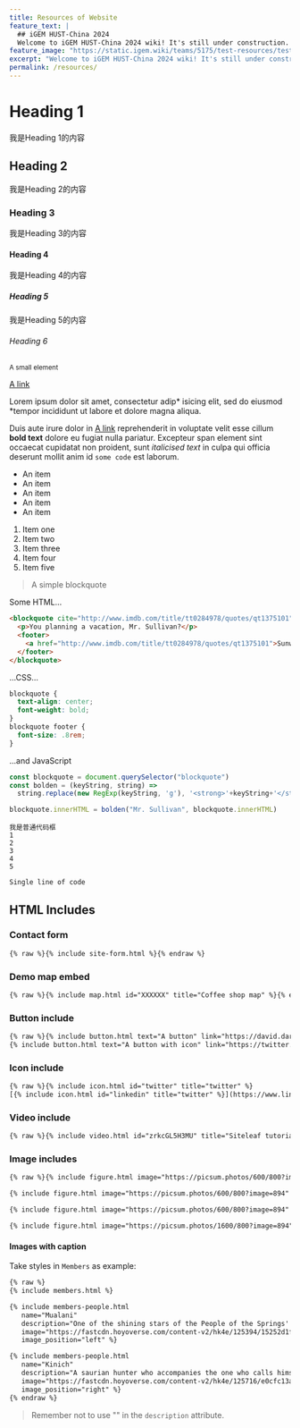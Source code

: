 ```yaml
---
title: Resources of Website
feature_text: |
  ## iGEM HUST-China 2024
  Welcome to iGEM HUST-China 2024 wiki! It's still under construction. Please stay tuned for more information.
feature_image: "https://static.igem.wiki/teams/5175/test-resources/test-image-1300x400.jpg"
excerpt: "Welcome to iGEM HUST-China 2024 wiki! It's still under construction. Please stay tuned for more information."
permalink: /resources/
---
```


# Heading 1
我是Heading 1的内容
## Heading 2
我是Heading 2的内容
### Heading 3
我是Heading 3的内容
#### Heading 4
我是Heading 4的内容
##### Heading 5
我是Heading 5的内容
###### Heading 6

<small>A small element</small>

[A link](https://david.darn.es "A link")

Lorem ipsum dolor sit amet, consectetur adip* isicing elit, sed do eiusmod *tempor incididunt ut labore et dolore magna aliqua.

Duis aute irure dolor in [A link](https://david.darn.es "A link") reprehenderit in voluptate velit esse cillum **bold text** dolore eu fugiat nulla pariatur. Excepteur span element sint occaecat cupidatat non proident, sunt _italicised text_ in culpa qui officia deserunt mollit anim id `some code` est laborum.

* An item
* An item
* An item
* An item
* An item

1. Item one
2. Item two
3. Item three
4. Item four
5. Item five

> A simple blockquote

Some HTML...

``` html
<blockquote cite="http://www.imdb.com/title/tt0284978/quotes/qt1375101">
  <p>You planning a vacation, Mr. Sullivan?</p>
  <footer>
    <a href="http://www.imdb.com/title/tt0284978/quotes/qt1375101">Sunways Security Guard</a>
  </footer>
</blockquote>
```

...CSS...

``` css
blockquote {
  text-align: center;
  font-weight: bold;
}
blockquote footer {
  font-size: .8rem;
}
```

...and JavaScript

``` js
const blockquote = document.querySelector("blockquote")
const bolden = (keyString, string) =>
  string.replace(new RegExp(keyString, 'g'), '<strong>'+keyString+'</strong>')

blockquote.innerHTML = bolden("Mr. Sullivan", blockquote.innerHTML)
```

```
我是普通代码框
1
2
3
4
5
```

`Single line of code`

## HTML Includes

### Contact form

``` html
{% raw %}{% include site-form.html %}{% endraw %}
```

### Demo map embed

``` html
{% raw %}{% include map.html id="XXXXXX" title="Coffee shop map" %}{% endraw %}
```

### Button include


<!-- {% include button.html text="A button" link="https://david.darn.es" %}

{% include button.html text="A button with icon" link="https://twitter.com/daviddarnes" icon="twitter" %} -->

``` html
{% raw %}{% include button.html text="A button" link="https://david.darn.es" %}
{% include button.html text="A button with icon" link="https://twitter.com/daviddarnes" icon="twitter" %}{% endraw %}
```

### Icon include

``` html
{% raw %}{% include icon.html id="twitter" title="twitter" %}
[{% include icon.html id="linkedin" title="twitter" %}](https://www.linkedin.com/in/daviddarnes){% endraw %}
```

### Video include

``` html
{% raw %}{% include video.html id="zrkcGL5H3MU" title="Siteleaf tutorial video" %}{% endraw %}
```


### Image includes


``` html
{% raw %}{% include figure.html image="https://picsum.photos/600/800?image=894" caption="Image with caption" width="300" height="800" %}

{% include figure.html image="https://picsum.photos/600/800?image=894" caption="Right aligned image" position="right" width="300" height="800" %}

{% include figure.html image="https://picsum.photos/600/800?image=894" caption="Left aligned image" position="left" width="300" height="800" %}

{% include figure.html image="https://picsum.photos/1600/800?image=894" alt="Image with just alt text" %}{% endraw %}
```

#### Images with caption

Take styles in `Members` as example:

``` html
{% raw %}
{% include members.html %}

{% include members-people.html 
   name="Mualani" 
   description="One of the shining stars of the People of the Springs' new generation of young quides. If you've come to Natlan for sightseeing, there's no better companion you could choose." 
   image="https://fastcdn.hoyoverse.com/content-v2/hk4e/125394/15252d1fb7f5cb3b5f6441f507abfefd_638784673605744288.png" 
   image_position="left" %}

{% include members-people.html 
   name="Kinich" 
   description="A saurian hunter who accompanies the one who calls himself 'Dragonlord'. He often accepts commissions that no one else wants, and is equally skilled at appraising the price." 
   image="https://fastcdn.hoyoverse.com/content-v2/hk4e/125716/e0cfc13a904c1fc542924ae1e4d61da5_7486504169372511290.png" 
   image_position="right" %}
{% endraw %}
```

> Remember not to use "" in the `description` attribute.